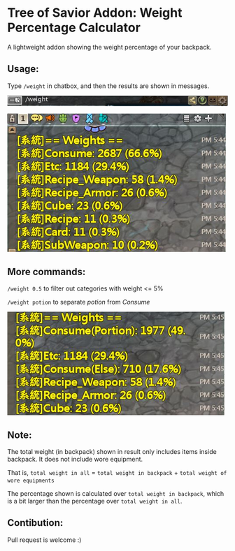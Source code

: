 # Tree of Savior Addon: Weight Percentage Calculator

A lightweight addon showing the weight percentage of your backpack.

## Usage:
Type `/weight` in chatbox, and then the results are shown in messages.

![type `/weight` in chatbox](https://github.com/hiiwave/TosAddon-weightpercentage/blob/master/demo/command.JPG)

![result image](https://github.com/hiiwave/TosAddon-weightpercentage/blob/master/demo/output1.JPG)

## More commands:
`/weight 0.5` to filter out categories with weight <= 5%

`/weight potion` to separate *potion* from *Consume*

![result](https://github.com/hiiwave/TosAddon-weightpercentage/blob/master/demo/output2.JPG)

## Note:
The total weight (in backpack) shown in result only includes items inside backpack. It does not include wore equipment.

That is, `total weight in all` = `total weight in backpack` + `total weight of wore equipments`

The percentage shown is calculated over `total weight in backpack`, which is a bit larger than the percentage over `total weight in all`.

## Contibution:
Pull request is welcome :)
